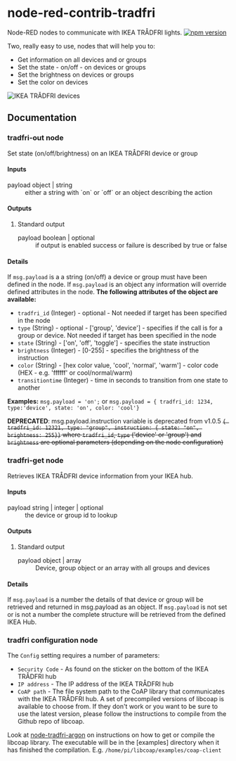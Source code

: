 # node-red-contrib-tradfri
Node-RED nodes to communicate with IKEA TRÅDFRI lights. [![npm version](https://badge.fury.io/js/node-red-contrib-tradfri.svg)](https://badge.fury.io/js/node-red-contrib-tradfri)

Two, really easy to use, nodes that will help you to:
 - Get information on all devices and or groups
 - Set the state - on/off - on devices or groups
 - Set the brightness on devices or groups
 - Set the color on devices

![IKEA TRÅDFRI devices](https://cloud.githubusercontent.com/assets/2181965/26756721/7c3cddac-48a9-11e7-83fb-701d3c111e4b.jpg)

## Documentation

### tradfri-out node
Set state (on/off/brightness) on an IKEA TRÅDFRI device or group

#### Inputs

<dl class="message-properties">

<dt>payload <span class="property-type">object | string</span></dt>

<dd>either a string with `on` or `off` or an object describing the action</dd>

</dl>

#### Outputs

1.  Standard output

    <dl class="message-properties">

    <dt>payload <span class="property-type">boolean | optional</span></dt>

    <dd>if output is enabled success or failure is described by true or false</dd>

    </dl>

#### Details

If `msg.payload` is a a string (on/off) a device or group must have been defined in the node. If `msg.payload` is an object any information will override defined attributes in the node.
**The following attributes of the object are available:**
 - `tradfri_id` (Integer) - optional - Not needed if target has been specified in the node
 - `type` (String) - optional - ['group', 'device'] - specifies if the call is for a group or device. Not needed if target has been specified in the node
 - `state` (String) - ['on', 'off', 'toggle'] - specifies the state instruction
 - `brightness` (Integer) - [0-255] - specifies the brightness of the instruction
 - `color` (String) - [hex color value, 'cool', 'normal', 'warm'] - color code (HEX - e.g. 'ffffff' or cool/normal/warm)
 - `transitiontime` (Integer) - time in seconds to transition from one state to another

**Examples:** `msg.payload = 'on';` or `msg.payload = { tradfri_id: 1234, type:'device', state: 'on', color: 'cool'}`

**DEPRECATED**: msg.payload.instruction variable is deprecated from v1.0.5
~~`{ tradfri_id: 12321, type: "group", instruction: { state: "on", brightness: 255}}` where `tradfri_id`, `type` ('device' or 'group') and `brightness` are optional parameters (depending on the node configuration)~~

### tradfri-get node
Retrieves IKEA TRÅDFRI device information from your IKEA hub.

#### Inputs

<dl class="message-properties">

<dt>payload <span class="property-type">string | integer | optional</span></dt>

<dd>the device or group id to lookup</dd>

</dl>

#### Outputs

1.  Standard output

    <dl class="message-properties">

    <dt>payload <span class="property-type">object | array</span></dt>

    <dd>Device, group object or an array with all groups and devices</dd>

    </dl>

#### Details

If `msg.payload` is a number the details of that device or group will be retrieved and returned in msg.payload as an object. If `msg.payload` is not set or is not a number the complete structure will be retrieved from the defined IKEA Hub.


### tradfri configuration node
The `Config` setting requires a number of parameters:

*   `Security Code` - As found on the sticker on the bottom of the IKEA TRÅDFRI hub
*   `IP address` - The IP address of the IKEA TRÅDFRI hub
*   `CoAP path` - The file system path to the CoAP library that communicates with the IKEA TRÅDFRI hub. A set of precompiled versions of libcoap is available to choose from. If they don't work or you want to be sure to use the latest version, please follow the instructions to compile from the Github repo of libcoap.

Look at [node-tradfri-argon](https://github.com/nidayand/node-tradfri-argon) on instructions on how to get or compile the libcoap library. The executable will be in the [examples] directory when it has finished the compilation. E.g. `/home/pi/libcoap/examples/coap-client`
